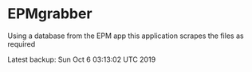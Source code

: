 # EPMgrabber
Using a database from the EPM app this application scrapes the files as required


Latest backup: Sun Oct 6 03:13:02 UTC 2019
